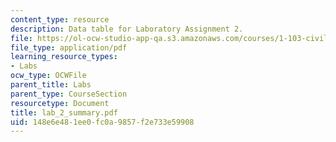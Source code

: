 ```yaml
---
content_type: resource
description: Data table for Laboratory Assignment 2.
file: https://ol-ocw-studio-app-qa.s3.amazonaws.com/courses/1-103-civil-engineering-materials-laboratory-spring-2004/148e6e481ee0fc0a9857f2e733e59908_lab_2_summary.pdf
file_type: application/pdf
learning_resource_types:
- Labs
ocw_type: OCWFile
parent_title: Labs
parent_type: CourseSection
resourcetype: Document
title: lab_2_summary.pdf
uid: 148e6e48-1ee0-fc0a-9857-f2e733e59908
---
```

